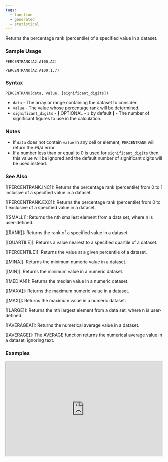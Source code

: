 ```yaml
---
tags:
  - function
  - generated
  - statistical
---
```


Returns the percentage rank (percentile) of a specified value in a dataset.

### Sample Usage

`PERCENTRANK(A2:A100,A2)`

`PERCENTRANK(A2:A100,1,7)`

### Syntax

`PERCENTRANK(data, value, [significant_digits])`

* `data` - The array or range containing the dataset to consider.
* `value` - The value whose percentage rank will be determined.
* `significant_digits` - **[** OPTIONAL - `3` by default **]** - The number of significant figures to use in the calculation.

### Notes

* If `data` does not contain `value` in any cell or element, `PERCENTRANK` will return the `#N/A` error.
* If a number less than or equal to 0 is used for `significant_digits` then this value will be ignored and the default number of significant digits will be used instead.

### See Also

[[PERCENTRANK.INC]]: Returns the percentage rank (percentile) from 0 to 1 inclusive of a specified value in a dataset.

[[PERCENTRANK.EXC]]: Returns the percentage rank (percentile) from 0 to 1 exclusive of a specified value in a dataset.

[[SMALL]]: Returns the nth smallest element from a data set, where n is user-defined.

[[RANK]]: Returns the rank of a specified value in a dataset.

[[QUARTILE]]: Returns a value nearest to a specified quartile of a dataset.

[[PERCENTILE]]: Returns the value at a given percentile of a dataset.

[[MINA]]: Returns the minimum numeric value in a dataset.

[[MIN]]: Returns the minimum value in a numeric dataset.

[[MEDIAN]]: Returns the median value in a numeric dataset.

[[MAXA]]: Returns the maximum numeric value in a dataset.

[[MAX]]: Returns the maximum value in a numeric dataset.

[[LARGE]]: Returns the nth largest element from a data set, where n is user-defined.

[[AVERAGEA]]: Returns the numerical average value in a dataset.

[[AVERAGE]]: The AVERAGE function returns the numerical average value in a dataset, ignoring text.

### Examples

<iframe height="300" src="https://docs.google.com/spreadsheet/pub?key=0As3tAuweYU9QdEZORElDbFU0aFphRXI4WGwydWNDVVE&amp;output=html" width="500"></iframe>